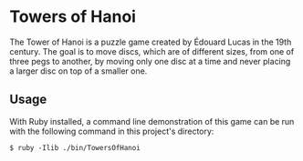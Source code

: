 # Towers of Hanoi

The Tower of Hanoi is a puzzle game created by Édouard Lucas in the 19th century. The goal is to move discs, which are of different sizes, from one of three pegs to another, by moving only one disc at a time and never placing a larger disc on top of a smaller one.

## Usage

With Ruby installed, a command line demonstration of this game can be run with the following command in this project's directory:

```
$ ruby -Ilib ./bin/TowersOfHanoi
```
